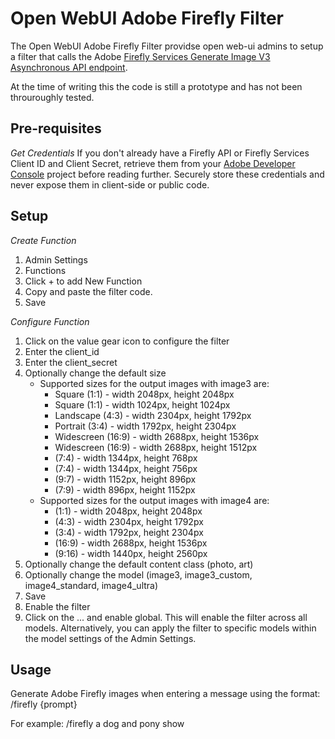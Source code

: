 # Open WebUI Adobe Firefly Filter
The Open WebUI Adobe Firefly Filter providse open web-ui admins to setup a filter that calls the Adobe [Firefly Services Generate Image V3 Asynchronous API endpoint](https://developer.adobe.com/firefly-services/docs/firefly-api/guides/api/image_generation/V3_Async/).

At the time of writing this the code is still a prototype and has not been throuroughly tested.

## Pre-requisites
*Get Credentials*
If you don't already have a Firefly API or Firefly Services Client ID and Client Secret, retrieve them from your [Adobe Developer Console](https://developer.adobe.com/developer-console/docs/guides/services/services-add-api-oauth-s2s/#api-overview) project before reading further. Securely store these credentials and never expose them in client-side or public code.

## Setup
*Create Function*
1. Admin Settings
2. Functions
3. Click + to add New Function
4. Copy and paste the filter code.
5. Save

*Configure Function*
1. Click on the value gear icon to configure the filter
2. Enter the client_id
3. Enter the client_secret
4. Optionally change the default size
   * Supported sizes for the output images with image3 are:
      * Square (1:1) - width 2048px, height 2048px
      * Square (1:1) - width 1024px, height 1024px
      * Landscape (4:3) - width 2304px, height 1792px
      * Portrait (3:4) - width 1792px, height 2304px
      * Widescreen (16:9) - width 2688px, height 1536px
      * Widescreen (16:9) - width 2688px, height 1512px
      * (7:4) - width 1344px, height 768px
      * (7:4) - width 1344px, height 756px
      * (9:7) - width 1152px, height 896px
      * (7:9) - width 896px, height 1152px
   * Supported sizes for the output images with image4 are:
      * (1:1) - width 2048px, height 2048px
      * (4:3) - width 2304px, height 1792px
      * (3:4) - width 1792px, height 2304px
      * (16:9) - width 2688px, height 1536px
      * (9:16) - width 1440px, height 2560px
6. Optionally change the default content class (photo, art)
7. Optionally change the model (image3, image3_custom, image4_standard, image4_ultra)
8. Save
9. Enable the filter
10. Click on the ... and enable global.  This will enable the filter across all models.  Alternatively, you can apply the filter to specific models within the model settings of the Admin Settings.

## Usage
Generate Adobe Firefly images when entering a message using the format:
/firefly {prompt}

For example:
/firefly a dog and pony show




